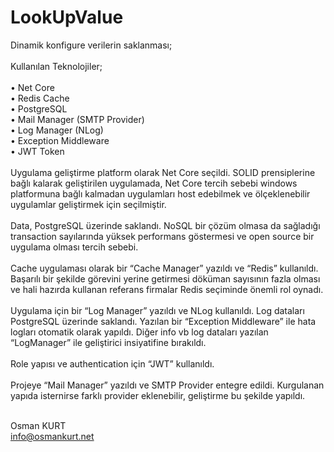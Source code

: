 # LookUpValue
Dinamik konfigure verilerin saklanması;<br/><br/>
Kullanılan Teknolojiler;<br/><br/>
•	Net Core <br/>
•	Redis Cache <br/>
•	PostgreSQL <br/>
•	Mail Manager (SMTP Provider) <br/>
•	Log Manager (NLog) <br/>
•	Exception Middleware <br/>
•	JWT Token <br/><br/>
Uygulama geliştirme platform olarak Net Core seçildi. SOLID prensiplerine bağlı kalarak geliştirilen uygulamada, Net Core tercih sebebi windows platformuna bağlı kalmadan uygulamları host edebilmek ve ölçeklenebilir uygulamlar geliştirmek için seçilmiştir.<br/><br/>
Data, PostgreSQL üzerinde saklandı. NoSQL bir çözüm olmasa da sağladığı transaction sayılarında yüksek performans göstermesi ve open source bir uygulama olması tercih sebebi.<br/><br/>
Cache uygulaması olarak bir “Cache Manager” yazıldı ve “Redis” kullanıldı. Başarılı bir şekilde görevini yerine getirmesi döküman sayısının fazla olması ve hali hazırda kullanan referans firmalar Redis seçiminde önemli rol oynadı.<br/><br/>
Uygulama için bir “Log Manager” yazıldı ve NLog kullanıldı. Log dataları PostgreSQL üzerinde saklandı. Yazılan bir “Exception Middleware” ile hata logları otomatik olarak yapıldı. Diğer info vb log dataları yazılan “LogManager” ile geliştirici insiyatifine bırakıldı.<br/><br/>
Role yapısı ve authentication için “JWT” kullanıldı.<br/><br/>
Projeye “Mail Manager” yazıldı ve SMTP Provider entegre edildi. Kurgulanan yapıda isternirse farklı provider eklenebilir,  geliştirme bu şekilde yapıldı.<br/><br/>

Osman KURT <br/>
info@osmankurt.net

